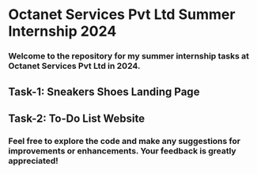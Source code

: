 # Octanet Services Pvt Ltd Summer Internship 2024

### Welcome to the repository for my summer internship tasks at Octanet Services Pvt Ltd in 2024.

## Task-1: Sneakers Shoes Landing Page

## Task-2: To-Do List Website


### Feel free to explore the code and make any suggestions for improvements or enhancements. Your feedback is greatly appreciated!
